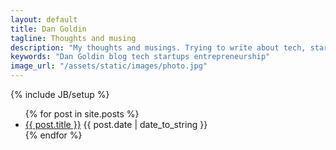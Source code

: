 ```yaml
---
layout: default
title: Dan Goldin
tagline: Thoughts and musing
description: "My thoughts and musings. Trying to write about tech, startups and my entrepreneurial journey."
keywords: "Dan Goldin blog tech startups entrepreneurship"
image_url: "/assets/static/images/photo.jpg"
---
```

{% include JB/setup %}

<ul class="posts">
    {% for post in site.posts %}
        <li>
            <a href="{{ BASE_PATH }}{{ post.url }}">{{ post.title }}</a>
            <span class="date">{{ post.date | date_to_string }}</span>
        </li>
    {% endfor %}
</ul>